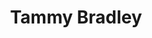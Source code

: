 ---
title: Tammy Bradley
layout: people
featured_image: 
featured_image_attr: 
featured_image_alt: 
featured_image_caption: 
---